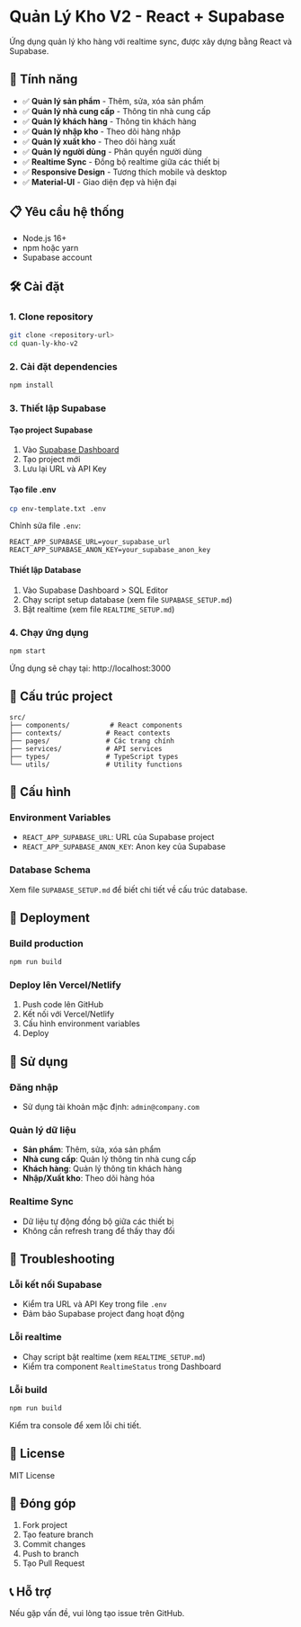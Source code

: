 # Quản Lý Kho V2 - React + Supabase

Ứng dụng quản lý kho hàng với realtime sync, được xây dựng bằng React và Supabase.

## 🚀 Tính năng

- ✅ **Quản lý sản phẩm** - Thêm, sửa, xóa sản phẩm
- ✅ **Quản lý nhà cung cấp** - Thông tin nhà cung cấp
- ✅ **Quản lý khách hàng** - Thông tin khách hàng
- ✅ **Quản lý nhập kho** - Theo dõi hàng nhập
- ✅ **Quản lý xuất kho** - Theo dõi hàng xuất
- ✅ **Quản lý người dùng** - Phân quyền người dùng
- ✅ **Realtime Sync** - Đồng bộ realtime giữa các thiết bị
- ✅ **Responsive Design** - Tương thích mobile và desktop
- ✅ **Material-UI** - Giao diện đẹp và hiện đại

## 📋 Yêu cầu hệ thống

- Node.js 16+ 
- npm hoặc yarn
- Supabase account

## 🛠️ Cài đặt

### 1. Clone repository
```bash
git clone <repository-url>
cd quan-ly-kho-v2
```

### 2. Cài đặt dependencies
```bash
npm install
```

### 3. Thiết lập Supabase

#### Tạo project Supabase
1. Vào [Supabase Dashboard](https://supabase.com/dashboard)
2. Tạo project mới
3. Lưu lại URL và API Key

#### Tạo file .env
```bash
cp env-template.txt .env
```

Chỉnh sửa file `.env`:
```env
REACT_APP_SUPABASE_URL=your_supabase_url
REACT_APP_SUPABASE_ANON_KEY=your_supabase_anon_key
```

#### Thiết lập Database
1. Vào Supabase Dashboard > SQL Editor
2. Chạy script setup database (xem file `SUPABASE_SETUP.md`)
3. Bật realtime (xem file `REALTIME_SETUP.md`)

### 4. Chạy ứng dụng
```bash
npm start
```

Ứng dụng sẽ chạy tại: http://localhost:3000

## 📁 Cấu trúc project

```
src/
├── components/          # React components
├── contexts/           # React contexts
├── pages/              # Các trang chính
├── services/           # API services
├── types/              # TypeScript types
└── utils/              # Utility functions
```

## 🔧 Cấu hình

### Environment Variables
- `REACT_APP_SUPABASE_URL`: URL của Supabase project
- `REACT_APP_SUPABASE_ANON_KEY`: Anon key của Supabase

### Database Schema
Xem file `SUPABASE_SETUP.md` để biết chi tiết về cấu trúc database.

## 🚀 Deployment

### Build production
```bash
npm run build
```

### Deploy lên Vercel/Netlify
1. Push code lên GitHub
2. Kết nối với Vercel/Netlify
3. Cấu hình environment variables
4. Deploy

## 📱 Sử dụng

### Đăng nhập
- Sử dụng tài khoản mặc định: `admin@company.com`

### Quản lý dữ liệu
- **Sản phẩm**: Thêm, sửa, xóa sản phẩm
- **Nhà cung cấp**: Quản lý thông tin nhà cung cấp
- **Khách hàng**: Quản lý thông tin khách hàng
- **Nhập/Xuất kho**: Theo dõi hàng hóa

### Realtime Sync
- Dữ liệu tự động đồng bộ giữa các thiết bị
- Không cần refresh trang để thấy thay đổi

## 🐛 Troubleshooting

### Lỗi kết nối Supabase
- Kiểm tra URL và API Key trong file `.env`
- Đảm bảo Supabase project đang hoạt động

### Lỗi realtime
- Chạy script bật realtime (xem `REALTIME_SETUP.md`)
- Kiểm tra component `RealtimeStatus` trong Dashboard

### Lỗi build
```bash
npm run build
```
Kiểm tra console để xem lỗi chi tiết.

## 📄 License

MIT License

## 🤝 Đóng góp

1. Fork project
2. Tạo feature branch
3. Commit changes
4. Push to branch
5. Tạo Pull Request

## 📞 Hỗ trợ

Nếu gặp vấn đề, vui lòng tạo issue trên GitHub.
